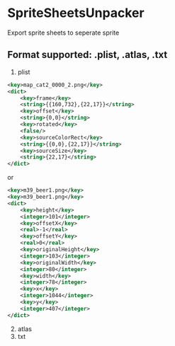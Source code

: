 # SpriteSheetsUnpacker
Export sprite sheets to seperate sprite
## Format supported: .plist, .atlas, .txt
1. plist
```` xml
<key>map_cat2_0000_2.png</key>
<dict>
    <key>frame</key>
    <string>{{160,732},{22,17}}</string>
    <key>offset</key>
    <string>{0,0}</string>
    <key>rotated</key>
    <false/>
    <key>sourceColorRect</key>
    <string>{{0,0},{22,17}}</string>
    <key>sourceSize</key>
    <string>{22,17}</string>
</dict>
````
or
```` xml
<key>m39_beer1.png</key>
<key>m39_beer1.png</key>
<dict>
    <key>height</key>
    <integer>101</integer>
    <key>offsetX</key>
    <real>-1</real>
    <key>offsetY</key>
    <real>0</real>
    <key>originalHeight</key>
    <integer>103</integer>
    <key>originalWidth</key>
    <integer>80</integer>
    <key>width</key>
    <integer>78</integer>
    <key>x</key>
    <integer>1044</integer>
    <key>y</key>
    <integer>407</integer>
</dict>
````
2. atlas
3. txt

